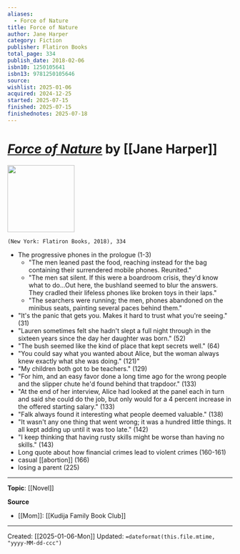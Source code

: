```yaml
---
aliases:
  - Force of Nature
title: Force of Nature
author: Jane Harper
category: Fiction
publisher: Flatiron Books
total_page: 334
publish_date: 2018-02-06
isbn10: 1250105641
isbn13: 9781250105646
source: 
wishlist: 2025-01-06
acquired: 2024-12-25
started: 2025-07-15
finished: 2025-07-15
finishednotes: 2025-07-18
---
```

# *[Force of Nature]()* by [[Jane Harper]]

<img src="http://books.google.com/books/content?id=qrorDwAAQBAJ&printsec=frontcover&img=1&zoom=1&edge=curl&source=gbs_api" width=150>

`(New York: Flatiron Books, 2018), 334`

- The progressive phones in the prologue (1-3)
	- "The men leaned past the food, reaching instead for the bag containing their surrendered mobile phones. Reunited."
	-  "The men sat silent. If this were a boardroom crisis, they'd know what to do...Out here, the bushland seemed to blur the answers. They cradled their lifeless phones like broken toys in their laps." 
	- "The searchers were running; the men, phones abandoned on the minibus seats, painting several paces behind them." 
- "It's the panic that gets you. Makes it hard to trust what you're seeing." (31)
- "Lauren sometimes felt she hadn't slept a full night through in the sixteen years since the day her daughter was born." (52)
- "The bush seemed like the kind of place that kept secrets well." (64)
- "You could say what you wanted about Alice, but the woman always knew exactly what she was doing." (121)"
- "My children both got to be teachers." (129)
- "For him, and an easy favor done a long time ago for the wrong people and the slipper chute he'd found behind that trapdoor." (133)
- "At the end of her interview, Alice had looked at the panel each in turn and said she could do the job, but only would for a 4 percent increase in the offered starting salary." (133)
- "Falk always found it interesting what people deemed valuable." (138)
- "It wasn't any one thing that went wrong; it was a hundred little things. It all kept adding up until it was too late." (142)
- "I keep thinking that having rusty skills might be worse than having no skills." (143)
- Long quote about how financial crimes lead to violent crimes (160-161)
- casual [[abortion]] (166)
- losing a parent (225)

--- 
**Topic**: [[Novel]]

**Source**
- [[Mom]]: [[Kudija Family Book Club]]
 
---
Created: [[2025-01-06-Mon]]
Updated: `=dateformat(this.file.mtime, "yyyy-MM-dd-ccc")`